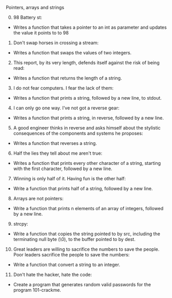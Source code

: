 Pointers, arrays and strings

0. 98 Battery st:
- Writes a function that takes a pointer to an int as parameter and updates the value it points to to 98
1. Don't swap horses in crossing a stream:
- Writes a function that swaps the values of two integers.
2. This report, by its very length, defends itself against the risk of being read:
- Writes a function that returns the length of a string.
3. I do not fear computers. I fear the lack of them:
- Writes a function that prints a string, followed by a new line, to stdout.
4. I can only go one way. I've not got a reverse gear:
- Writes a function that prints a string, in reverse, followed by a new line.
5. A good engineer thinks in reverse and asks himself about the stylistic 
consequences of the components and systems he proposes:
- Writes a function that reverses a string.
6. Half the lies they tell about me aren't true:
- Writes a function that prints every other character of a string, 
starting with the first character, followed by a new line.
7. Winning is only half of it. Having fun is the other half:
- Write a function that prints half of a string, followed by a new line.
8. Arrays are not pointers:
- Write a function that prints n elements of an array of integers, followed by a new line.
9. strcpy:
- Write a function that copies the string pointed to by src, including the terminating
null byte (\0), to the buffer pointed to by dest.
10. Great leaders are willing to sacrifice the numbers to save the people.
Poor leaders sacrifice the people to save the numbers:
- Write a function that convert a string to an integer.
11. Don't hate the hacker, hate the code: 
- Create a program that generates random valid passwords for the program 101-crackme.
